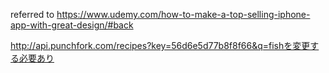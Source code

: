 referred to 
https://www.udemy.com/how-to-make-a-top-selling-iphone-app-with-great-design/#back

http://api.punchfork.com/recipes?key=56d6e5d77b8f8f66&q=fishを変更する必要あり